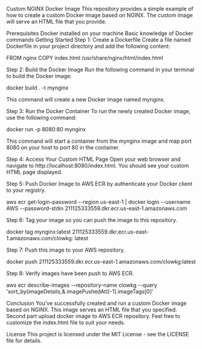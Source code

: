 Custom NGINX Docker Image
This repository provides a simple example of how to create a custom Docker image based on NGINX. The custom image will serve an HTML file that you provide.

Prerequisites
Docker installed on your machine
Basic knowledge of Docker commands
Getting Started
Step 1: Create a Dockerfile
Create a file named Dockerfile in your project directory and add the following content:

FROM nginx
COPY index.html /usr/share/nginx/html/index.html

Step 2: Build the Docker Image
Run the following command in your terminal to build the Docker image:

docker build . -t mynginx

This command will create a new Docker image named mynginx.

Step 3: Run the Docker Container
To run the newly created Docker image, use the following command:

docker run -p 8080:80 mynginx

This command will start a container from the mynginx image and map port 8080 on your host to port 80 in the container.

Step 4: Access Your Custom HTML Page
Open your web browser and navigate to http://localhost:8080/index.html. You should see your custom HTML page displayed.

Step 5: Push Docker Image to AWS ECR by authenticate your Docker client to your registry.

aws ecr get-login-password --region us-east-1 | docker login --username AWS --password-stdin 211125333559.dkr.ecr.us-east-1.amazonaws.com

Step 6: Tag your image so you can push the image to this repository.

docker tag mynginx:latest 211125333559.dkr.ecr.us-east-1.amazonaws.com/clowkg:
latest

Step 7: Push this image to your AWS repository.

docker push 211125333559.dkr.ecr.us-east-1.amazonaws.com/clowkg:latest

Step 8: Verify images have been push to AWS ECR.

aws ecr describe-images --repository-name clowkg --query 'sort_by(imageDetails,& imagePushedAt)[-1].imageTags[0]'

Conclusion
You’ve successfully created and run a custom Docker image based on NGINX. This image serves an HTML file that you specified. Second part upload docker image to AWS ECR repository. 
Feel free to customize the index.html file to suit your needs.

License
This project is licensed under the MIT License - see the LICENSE file for details.






